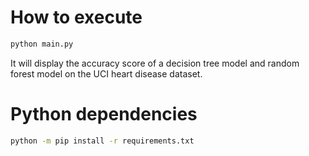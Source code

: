 # How to execute
```sh
python main.py
```

It will display the accuracy score of a decision tree model and random forest model on the UCI heart disease dataset.

# Python dependencies
```sh
python -m pip install -r requirements.txt
```
